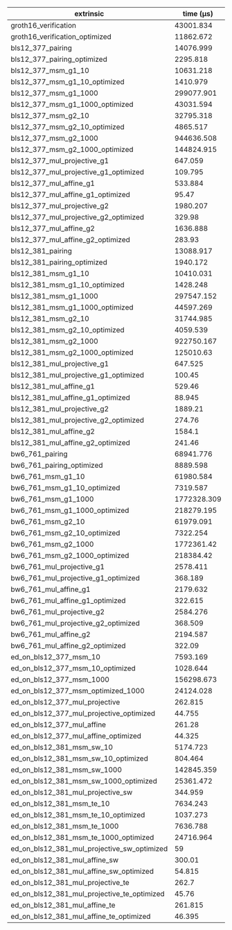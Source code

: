 | extrinsic                                   | time (µs)   |
| ------------------------------------------- | ----------- |
| groth16_verification                        | 43001.834   |
| groth16_verification_optimized              | 11862.672   |
| bls12_377_pairing                           | 14076.999   |
| bls12_377_pairing_optimized                 | 2295.818    |
| bls12_377_msm_g1_10                         | 10631.218   |
| bls12_377_msm_g1_10_optimized               | 1410.979    |
| bls12_377_msm_g1_1000                       | 299077.901  |
| bls12_377_msm_g1_1000_optimized             | 43031.594   |
| bls12_377_msm_g2_10                         | 32795.318   |
| bls12_377_msm_g2_10_optimized               | 4865.517    |
| bls12_377_msm_g2_1000                       | 944636.508  |
| bls12_377_msm_g2_1000_optimized             | 144824.915  |
| bls12_377_mul_projective_g1                 | 647.059     |
| bls12_377_mul_projective_g1_optimized       | 109.795     |
| bls12_377_mul_affine_g1                     | 533.884     |
| bls12_377_mul_affine_g1_optimized           | 95.47       |
| bls12_377_mul_projective_g2                 | 1980.207    |
| bls12_377_mul_projective_g2_optimized       | 329.98      |
| bls12_377_mul_affine_g2                     | 1636.888    |
| bls12_377_mul_affine_g2_optimized           | 283.93      |
| bls12_381_pairing                           | 13088.917   |
| bls12_381_pairing_optimized                 | 1940.172    |
| bls12_381_msm_g1_10                         | 10410.031   |
| bls12_381_msm_g1_10_optimized               | 1428.248    |
| bls12_381_msm_g1_1000                       | 297547.152  |
| bls12_381_msm_g1_1000_optimized             | 44597.269   |
| bls12_381_msm_g2_10                         | 31744.985   |
| bls12_381_msm_g2_10_optimized               | 4059.539    |
| bls12_381_msm_g2_1000                       | 922750.167  |
| bls12_381_msm_g2_1000_optimized             | 125010.63   |
| bls12_381_mul_projective_g1                 | 647.525     |
| bls12_381_mul_projective_g1_optimized       | 100.45      |
| bls12_381_mul_affine_g1                     | 529.46      |
| bls12_381_mul_affine_g1_optimized           | 88.945      |
| bls12_381_mul_projective_g2                 | 1889.21     |
| bls12_381_mul_projective_g2_optimized       | 274.76      |
| bls12_381_mul_affine_g2                     | 1584.1      |
| bls12_381_mul_affine_g2_optimized           | 241.46      |
| bw6_761_pairing                             | 68941.776   |
| bw6_761_pairing_optimized                   | 8889.598    |
| bw6_761_msm_g1_10                           | 61980.584   |
| bw6_761_msm_g1_10_optimized                 | 7319.587    |
| bw6_761_msm_g1_1000                         | 1772328.309 |
| bw6_761_msm_g1_1000_optimized               | 218279.195  |
| bw6_761_msm_g2_10                           | 61979.091   |
| bw6_761_msm_g2_10_optimized                 | 7322.254    |
| bw6_761_msm_g2_1000                         | 1772361.42  |
| bw6_761_msm_g2_1000_optimized               | 218384.42   |
| bw6_761_mul_projective_g1                   | 2578.411    |
| bw6_761_mul_projective_g1_optimized         | 368.189     |
| bw6_761_mul_affine_g1                       | 2179.632    |
| bw6_761_mul_affine_g1_optimized             | 322.615     |
| bw6_761_mul_projective_g2                   | 2584.276    |
| bw6_761_mul_projective_g2_optimized         | 368.509     |
| bw6_761_mul_affine_g2                       | 2194.587    |
| bw6_761_mul_affine_g2_optimized             | 322.09      |
| ed_on_bls12_377_msm_10                      | 7593.169    |
| ed_on_bls12_377_msm_10_optimized            | 1028.644    |
| ed_on_bls12_377_msm_1000                    | 156298.673  |
| ed_on_bls12_377_msm_optimized_1000          | 24124.028   |
| ed_on_bls12_377_mul_projective              | 262.815     |
| ed_on_bls12_377_mul_projective_optimized    | 44.755      |
| ed_on_bls12_377_mul_affine                  | 261.28      |
| ed_on_bls12_377_mul_affine_optimized        | 44.325      |
| ed_on_bls12_381_msm_sw_10                   | 5174.723    |
| ed_on_bls12_381_msm_sw_10_optimized         | 804.464     |
| ed_on_bls12_381_msm_sw_1000                 | 142845.359  |
| ed_on_bls12_381_msm_sw_1000_optimized       | 25361.472   |
| ed_on_bls12_381_mul_projective_sw           | 344.959     |
| ed_on_bls12_381_msm_te_10                   | 7634.243    |
| ed_on_bls12_381_msm_te_10_optimized         | 1037.273    |
| ed_on_bls12_381_msm_te_1000                 | 7636.788    |
| ed_on_bls12_381_msm_te_1000_optimized       | 24716.964   |
| ed_on_bls12_381_mul_projective_sw_optimized | 59          |
| ed_on_bls12_381_mul_affine_sw               | 300.01      |
| ed_on_bls12_381_mul_affine_sw_optimized     | 54.815      |
| ed_on_bls12_381_mul_projective_te           | 262.7       |
| ed_on_bls12_381_mul_projective_te_optimized | 45.76       |
| ed_on_bls12_381_mul_affine_te               | 261.815     |
| ed_on_bls12_381_mul_affine_te_optimized     | 46.395      |
